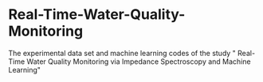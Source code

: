 # Real-Time-Water-Quality-Monitoring
The experimental data set and machine learning codes of the study " Real-Time Water Quality Monitoring via Impedance Spectroscopy and Machine Learning"
